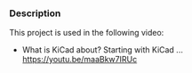 ### Description
This project is used in the following video:
* What is KiCad about? Starting with KiCad ... https://youtu.be/maaBkw7IRUc